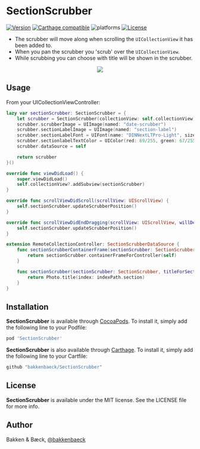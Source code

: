 # SectionScrubber

[![Version](https://img.shields.io/cocoapods/v/SectionScrubber.svg?style=flat)](https://cocoapods.org/pods/SectionScrubber)
[![Carthage compatible](https://img.shields.io/badge/Carthage-compatible-4BC51D.svg?style=flat)](https://github.com/bakkenbaeck/SectionScrubber)
![platforms](https://img.shields.io/badge/platforms-iOS%20%7C%20OS%20X%20%7C%20watchOS%20%7C%20tvOS%20-lightgrey.svg)
[![License](https://img.shields.io/cocoapods/l/SectionScrubber.svg?style=flat)](https://cocoapods.org/pods/DATAStack)

* The scrubber will move along when scrolling the `UICollectionView` it has been added to.
* When you pan the scrubber you 'scrub' over the `UICollectionView`.
* While scrubbing you can choose with title will be shown in the scrubber.

<p align="center">
  <img src="https://raw.githubusercontent.com/bakkenbaeck/SectionScrubber/master/GitHub/demo.gif"/>
</p>

## Usage

From your UICollectionViewController:

```swift
lazy var sectionScrubber: SectionScrubber = {
    let scrubber = SectionScrubber(collectionView: self.collectionView)
    scrubber.scrubberImage = UIImage(named: "date-scrubber")
    scrubber.sectionLabelImage = UIImage(named: "section-label")
    scrubber.sectionLabelFont = UIFont(name: "DINNextLTPro-Light", size: 18)
    scrubber.sectionlabelTextColor = UIColor(red: 69/255, green: 67/255, blue: 76/255, alpha: 0.8)
    scrubber.dataSource = self

    return scrubber
}()

override func viewDidLoad() {
    super.viewDidLoad()
    self.collectionView?.addSubview(sectionScrubber)
}

override func scrollViewDidScroll(scrollView: UIScrollView) {
    self.sectionScrubber.updateScrubberPosition()
}

override func scrollViewDidEndDragging(scrollView: UIScrollView, willDecelerate decelerate: Bool) {
    self.sectionScrubber.updateScrubberPosition()
}

extension RemoteCollectionController: SectionScrubberDataSource {
    func sectionScrubberContainerFrame(sectionScrubber: SectionScrubber) -> CGRect {
        return sectionScrubber.containerFrameForController(self)
    }

    func sectionScrubber(sectionScrubber: SectionScrubber, titleForSectionAtIndexPath indexPath: NSIndexPath) -> String {
        return Photo.title(index: indexPath.section)
    }
}
```

## Installation

**SectionScrubber** is available through [CocoaPods](http://cocoapods.org). To install
it, simply add the following line to your Podfile:

```ruby
pod 'SectionScrubber'
```

**SectionScrubber** is also available through [Carthage](https://github.com/Carthage/Carthage). To install
it, simply add the following line to your Cartfile:

```ruby
github "bakkenbaeck/SectionScrubber"
```

## License

**SectionScrubber** is available under the MIT license. See the LICENSE file for more info.

## Author

Bakken & Bæck, [@bakkenbaeck](https://twitter.com/bakkenbaeck)

